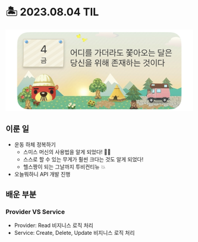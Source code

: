 # 🏝️ 2023.08.04 TIL
![Alt text](230804.png)
## 이룬 일
- 운동 하체 정복하기
    - 스미스 머신의 사용법을 알게 되었다! 🏃🏻
    - 스스로 할 수 있는 무게가 훨씬 크다는 것도 알게 되었다!
    - 헬스짱이 되는 그날까지 투비컨티뉴 💥
- 오늘뭐하니 API 개발 진행
## 배운 부분
### Provider VS Service
- Provider: Read 비지니스 로직 처리
- Service: Create, Delete, Update 비지니스 로직 처리
